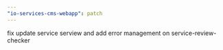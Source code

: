 ```yaml
---
"io-services-cms-webapp": patch
---
```


fix update service serview and add error management on service-review-checker
